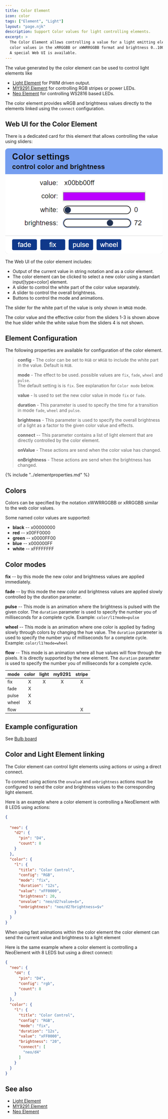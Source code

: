 ```yaml
---
title: Color Element
icon: color
tags: ["Element", "Light"]
layout: "page.njk"
description: Support Color values for light controlling elements. 
excerpt: >
  The Color Element allows controlling a value for a light emitting element using the
  color values in the xRRGGBB or xWWRRGGBB format and brightness 0..100.
  A special Web UI is available.
---
```


The value generated by the color element can be used to control light elements like

* [Light Element](/elements/light/light.md) for PWM driven output.
* [MY9291 Element](/elements/light/my9291.md) for controlling RGB stripes or power LEDs.
* [Neo Element](/elements/light/neo.md) for controlling WS2816 based LEDs.

The color element provides wRGB and brightness values directly to the elements
linked using the `connect` configuration.


## Web UI for the Color Element

There is a dedicated card for this element that allows controlling the value using sliders:

![Color Element Web UI](/elements/colorui.png)

The Web UI of the color element includes:

* Output of the current value in string notation and as a color element.
* The color element can be clicked to select a new color using a standart input[type=color] element.
* A slider to control the white part of the color value separately.
* A slider to control the overall brightness.
* Buttons to control the mode and animations.

The slider for the white part of the value is only shown in `WRGB` mode.

The color value and the effective color from the sliders 1-3 is shown above the hue slider
while the white value from the sliders 4 is not shown.

## Element Configuration

<object data="/element.svg?color" type="image/svg+xml"></object>

The following properties are available for configuration of the color element.

> **config** - The color can be set to `RGB` or `WRGB` to include the white part in the value. Default is `RGB`.
>
> **mode** - The effect to be used. possible values are `fix`, `fade`, `wheel` and `pulse`.  
> The default setting is is `fix`. See explanation for `Color mode` below.
>
> **value** - Is used to set the new color value in mode `fix` or `fade`.
>
> **duration** - This parameter is used to specify the time for a transition in mode `fade`, `wheel` and `pulse`.
>
> **brightness** - This parameter is used to specify the overall brightness of a light as a factor to the given color value
> and effects.
>
> **connect** -- This parameter contains a list of light element that are directly controlled
> by the color element.
>
> **onValue** - These actions are send when the color value has changed.
>
> **onBrightness** - These actions are send when the brightness has changed.

<!-- 
TODO:
**useState** - This configuration can be set to true to persist the current color and brightness values in the state memory.
-->

{% include "../elementproperties.md" %}

## Colors

Colors can be specified by the notation xWWRRGGBB or xRRGGBB similar to the web color values.

Some named color values are supported:

* **black** -- x00000000
* **red**   -- x00FF0000
* **green** -- x0000FF00
* **blue**  -- x000000FF
* **white** -- xFFFFFFFF


## Color modes

**fix** -- by this mode the new color and brightness values are applied immediately.

**fade** -- by this mode the new color and brightness values are applied slowly controlled by the duration parameter.

**pulse** -- This mode is an animation where the brightness is pulsed with the given color.
  The `duration` parameter is used to specify the number you of milliseconds for a complete
  cycle. Example: `color/l1?mode=pulse`

**wheel** -- This mode is an animation where one color is applied by fading slowly through
  colors by changing the hue value. The `duration` parameter is used to specify the number you
  of milliseconds for a complete cycle. Example: `color/l1?mode=wheel`

**flow** -- This mode is an animation where all hue values will flow through the pixels.
  It is directly supported by the new element. The `duration` parameter is used to specify the
  number you of milliseconds for a complete cycle.

| mode  | color | light | my9291 |  stripe  |
| ----- | :---: | :---: | :----: | :------: |
| fix   |   X   |   X   |   X    |    X     |
| fade  |   X   |       |        |          |
| pulse |   X   |       |        |          |
| wheel |   X   |       |        |          |
| flow  |       |       |        |    X     |


## Example configuration

See [Bulb board](/boards/bulb.md)


## Color and Light Element linking

The Color element can control light elements using actions or using a direct connect.

To connect using actions the `onvalue` and `onbrightness` actions must be configured
to send the color and brightness values to the corresponding light element.

Here is an example where a color element is controlling a NeoElement with 8 LEDS using actions:

``` json
{

  "neo": {
    "d2": {
      "pin": "D4",
      "count": 8
    }
  },
  "color": {
    "l": {
      "title": "Color Control",
      "config": "RGB",
      "mode": "fix",
      "duration": "12s",
      "value": "xFF0000",
      "brightness": 20,
      "onvalue": "neo/d2?value=$v",
      "onbrightness": "neo/d2?brightness=$v"
    }
  }
}
```

When using fast animations within the color element the color element can
send the current value and brightness to a light element

Here is the same example where a color element is controlling a NeoElement with 8 LEDS
but using a direct connect:


``` json
{
  "neo": {
    "d4": {
      "pin": "D4",
      "config": "rgb",
      "count": 8
    }
  },
  "color": {
    "l": {
      "title": "Color Control",
      "config": "RGB",
      "mode": "fix",
      "duration": "12s",
      "value": "xFF0000",
      "brightness": "20",
      "connect": [
        "neo/d4"
      ]
    }
  }
}
```

## See also

* [Light Element](/elements/light/light.md)
* [MY9291 Element](/elements/light/my9291.md)
* [Neo Element](/elements/light/neo.md)
